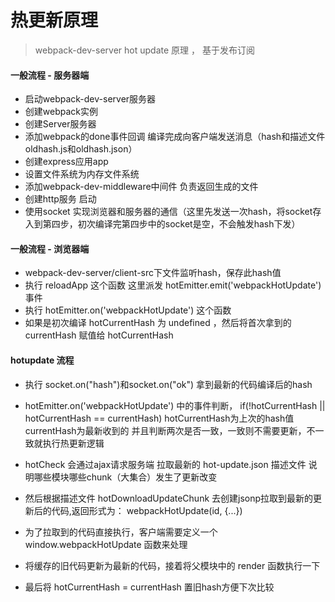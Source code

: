 # 热更新原理

> webpack-dev-server hot update 原理 ， 基于发布订阅

#### 一般流程 - 服务器端

+ 启动webpack-dev-server服务器
+ 创建webpack实例
+ 创建Server服务器
+ 添加webpack的done事件回调 编译完成向客户端发送消息（hash和描述文件oldhash.js和oldhash.json）
+ 创建express应用app
+ 设置文件系统为内存文件系统
+ 添加webpack-dev-middleware中间件 负责返回生成的文件
+ 创建http服务 启动
+ 使用socket 实现浏览器和服务器的通信（这里先发送一次hash，将socket存入到第四步，初次编译完第四步中的socket是空，不会触发hash下发）

#### 一般流程 - 浏览器端

+ webpack-dev-server/client-src下文件监听hash，保存此hash值
+ 执行 reloadApp 这个函数 这里派发 hotEmitter.emit('webpackHotUpdate') 事件
+ 执行 hotEmitter.on('webpackHotUpdate') 这个函数
+ 如果是初次编译 hotCurrentHash 为 undefined ，然后将首次拿到的 currentHash 赋值给 hotCurrentHash


#### hotupdate 流程

+ 执行 socket.on("hash")和socket.on("ok") 拿到最新的代码编译后的hash

+ hotEmitter.on('webpackHotUpdate') 中的事件判断， if(!hotCurrentHash || hotCurrentHash == currentHash) hotCurrentHash为上次的hash值 currentHash为最新收到的 并且判断两次是否一致，一致则不需要更新，不一致就执行热更新逻辑

+ hotCheck 会通过ajax请求服务端 拉取最新的 hot-update.json 描述文件 说明哪些模块哪些chunk（大集合）发生了更新改变

+ 然后根据描述文件 hotDownloadUpdateChunk 去创建jsonp拉取到最新的更新后的代码,返回形式为： webpackHotUpdate(id, {...})

+ 为了拉取到的代码直接执行，客户端需要定义一个 window.webpackHotUpdate 函数来处理

+ 将缓存的旧代码更新为最新的代码，接着将父模块中的 render 函数执行一下

+ 最后将 hotCurrentHash = currentHash 置旧hash方便下次比较